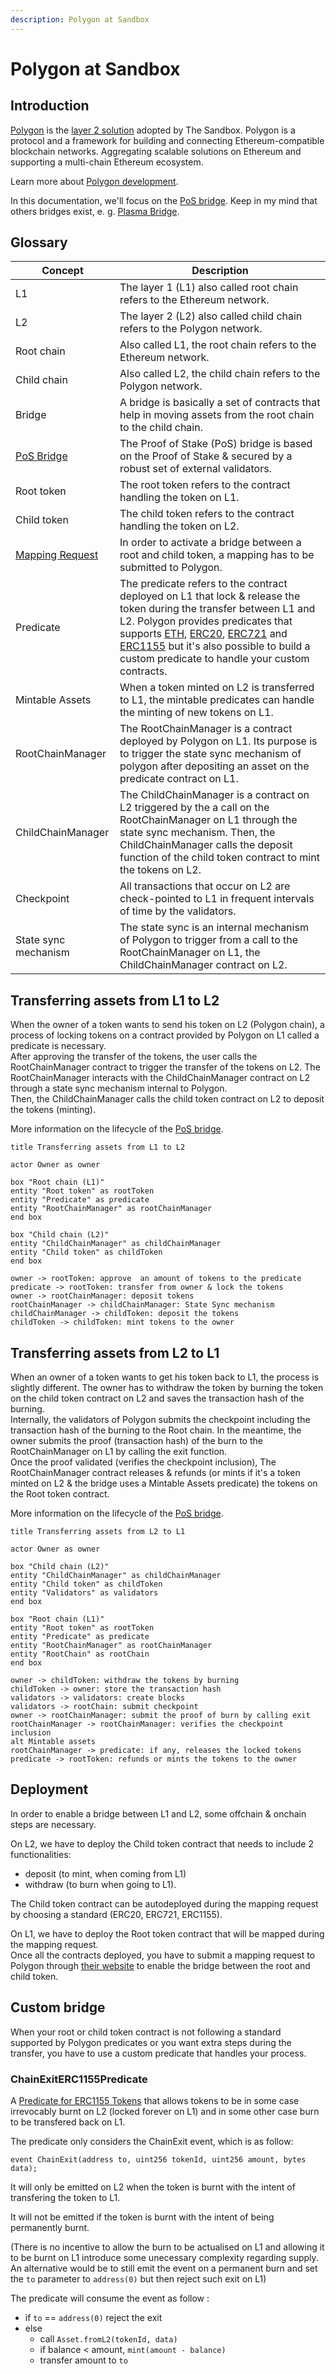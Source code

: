 ```yaml
---
description: Polygon at Sandbox
---
```


# Polygon at Sandbox

## Introduction

[Polygon](https://polygon.technology/) is the [layer 2 solution](https://ethereum.org/en/developers/docs/scaling/layer-2-rollups/) adopted by The Sandbox.
Polygon is a protocol and a framework for building and connecting Ethereum-compatible blockchain networks. Aggregating scalable solutions on Ethereum and supporting a multi-chain Ethereum ecosystem.

Learn more about [Polygon development](https://docs.matic.network/docs/develop/ethereum-matic/getting-started).

In this documentation, we'll focus on the [PoS bridge](https://docs.matic.network/docs/develop/ethereum-matic/pos/getting-started/). Keep in my mind that others bridges exist, e. g. [Plasma Bridge](https://docs.matic.network/docs/develop/ethereum-matic/plasma/getting-started).

## Glossary

| Concept                                                                                       | Description                                                                                                                                                                                                                                                                                                                                                                                                                                                                                                                                                                                                    |
| --------------------------------------------------------------------------------------------- | -------------------------------------------------------------------------------------------------------------------------------------------------------------------------------------------------------------------------------------------------------------------------------------------------------------------------------------------------------------------------------------------------------------------------------------------------------------------------------------------------------------------------------------------------------------------------------------------------------------- |
| L1                                                                                            | The layer 1 (L1) also called root chain refers to the Ethereum network.                                                                                                                                                                                                                                                                                                                                                                                                                                                                                                                                        |
| L2                                                                                            | The layer 2 (L2) also called child chain refers to the Polygon network.                                                                                                                                                                                                                                                                                                                                                                                                                                                                                                                                        |
| Root chain                                                                                    | Also called L1, the root chain refers to the Ethereum network.                                                                                                                                                                                                                                                                                                                                                                                                                                                                                                                                                 |
| Child chain                                                                                   | Also called L2, the child chain refers to the Polygon network.                                                                                                                                                                                                                                                                                                                                                                                                                                                                                                                                                 |
| Bridge                                                                                        | A bridge is basically a set of contracts that help in moving assets from the root chain to the child chain.                                                                                                                                                                                                                                                                                                                                                                                                                                                                                                    |
| [PoS Bridge](https://docs.matic.network/docs/develop/ethereum-matic/pos/getting-started/)     | The Proof of Stake (PoS) bridge is based on the Proof of Stake & secured by a robust set of external validators.                                                                                                                                                                                                                                                                                                                                                                                                                                                                                               |
| Root token                                                                                    | The root token refers to the contract handling the token on L1.                                                                                                                                                                                                                                                                                                                                                                                                                                                                                                                                                |
| Child token                                                                                   | The child token refers to the contract handling the token on L2.                                                                                                                                                                                                                                                                                                                                                                                                                                                                                                                                               |
| [Mapping Request](https://docs.matic.network/docs/develop/ethereum-matic/pos/mapping-assets/) | In order to activate a bridge between a root and child token, a mapping has to be submitted to Polygon.                                                                                                                                                                                                                                                                                                                                                                                                                                                                                                        |
| Predicate                                                                                     | The predicate refers to the contract deployed on L1 that lock & release the token during the transfer between L1 and L2. Polygon provides predicates that supports [ETH](https://docs.matic.network/docs/develop/ethereum-matic/pos/using-sdk/eth), [ERC20](https://docs.matic.network/docs/develop/ethereum-matic/pos/using-sdk/erc20), [ERC721](https://docs.matic.network/docs/develop/ethereum-matic/pos/using-sdk/erc721) and [ERC1155](https://docs.matic.network/docs/develop/ethereum-matic/pos/using-sdk/erc1155) but it's also possible to build a custom predicate to handle your custom contracts. |
| Mintable Assets                                                                               | When a token minted on L2 is transferred to L1, the mintable predicates can handle the minting of new tokens on L1.                                                                                                                                                                                                                                                                                                                                                                                                                                                                                      |
| RootChainManager                                                                              | The RootChainManager is a contract deployed by Polygon on L1. Its purpose is to trigger the state sync mechanism of polygon after depositing an asset on the predicate contract on L1.                                                                                                                                                                                                                                                                                                                                                                                                                         |
| ChildChainManager                                                                             | The ChildChainManager is a contract on L2 triggered by the a call on the RootChainManager on L1 through the state sync mechanism. Then, the ChildChainManager calls the deposit function of the child token contract to mint the tokens on L2.                                                                                                                                                                                                                                                                                                                                                                 |
| Checkpoint                                                                                    | All transactions that occur on L2 are check-pointed to L1 in frequent intervals of time by the validators.                                                                                                                                                                                                                                                                                                                                                                                                                                                                                                     |
| State sync mechanism                                                                          | The state sync is an internal mechanism of Polygon to trigger from a call to the RootChainManager on L1, the ChildChainManager contract on L2.                                                                     |

## Transferring assets from L1 to L2

When the owner of a token wants to send his token on L2 (Polygon chain), a process of locking tokens on a contract provided by Polygon on L1 called a predicate is necessary.  
After approving the transfer of the tokens, the user calls the RootChainManager contract to trigger the transfer of the tokens on L2.
The RootChainManager interacts with the ChildChainManager contract on L2 through a state sync mechanism internal to Polygon.  
Then, the ChildChainManager calls the child token contract on L2 to deposit the tokens (minting).

More information on the lifecycle of the [PoS bridge](https://docs.matic.network/docs/develop/ethereum-matic/pos/getting-started/#steps-to-use-the-pos-bridge).

```plantuml
title Transferring assets from L1 to L2

actor Owner as owner

box "Root chain (L1)"
entity "Root token" as rootToken
entity "Predicate" as predicate
entity "RootChainManager" as rootChainManager
end box

box "Child chain (L2)"
entity "ChildChainManager" as childChainManager
entity "Child token" as childToken
end box

owner -> rootToken: approve  an amount of tokens to the predicate
predicate -> rootToken: transfer from owner & lock the tokens
owner -> rootChainManager: deposit tokens
rootChainManager -> childChainManager: State Sync mechanism
childChainManager -> childToken: deposit the tokens
childToken -> childToken: mint tokens to the owner
```

## Transferring assets from L2 to L1

When an owner of a token wants to get his token back to L1, the process is slightly different. The owner has to withdraw the token by burning the token on the child token contract on L2 and saves the transaction hash of the burning.  
Internally, the validators of Polygon submits the checkpoint including the transaction hash of the burning to the Root chain.
In the meantime, the owner submits the proof (transaction hash) of the burn to the RootChainManager on L1 by calling the exit function.  
Once the proof validated (verifies the checkpoint inclusion), The RootChainManager contract releases & refunds (or mints if it's a token minted on L2 & the bridge uses a Mintable Assets predicate) the tokens on the Root token contract.

More information on the lifecycle of the [PoS bridge](https://docs.matic.network/docs/develop/ethereum-matic/pos/getting-started/#steps-to-use-the-pos-bridge).

```plantuml
title Transferring assets from L2 to L1

actor Owner as owner

box "Child chain (L2)"
entity "ChildChainManager" as childChainManager
entity "Child token" as childToken
entity "Validators" as validators
end box

box "Root chain (L1)"
entity "Root token" as rootToken
entity "Predicate" as predicate
entity "RootChainManager" as rootChainManager
entity "RootChain" as rootChain
end box

owner -> childToken: withdraw the tokens by burning
childToken -> owner: store the transaction hash
validators -> validators: create blocks
validators -> rootChain: submit checkpoint
owner -> rootChainManager: submit the proof of burn by calling exit
rootChainManager -> rootChainManager: verifies the checkpoint inclusion
alt Mintable assets
rootChainManager -> predicate: if any, releases the locked tokens
predicate -> rootToken: refunds or mints the tokens to the owner
```

## Deployment

In order to enable a bridge between L1 and L2, some offchain & onchain steps are necessary.

On L2, we have to deploy the Child token contract that needs to include 2 functionalities: 

- deposit (to mint, when coming from L1)
- withdraw (to burn when going to L1). 

The Child token contract can be autodeployed during the mapping request by choosing a standard (ERC20, ERC721, ERC1155).  

On L1, we have to deploy the Root token contract that will be mapped during the mapping request.  
Once all the contracts deployed, you have to submit a mapping request to Polygon through [their website](https://mapper.matic.today/) to enable the bridge between the root and child token.

## Custom bridge

When your root or child token contract is not following a standard supported by Polygon predicates or you want extra steps during the transfer, you have to use a custom predicate that handles your process.

### ChainExitERC1155Predicate

A [Predicate for ERC1155 Tokens](https://github.com/maticnetwork/pos-portal/pull/77/files) that allows tokens to be in some case irrevocably burnt on L2 (locked forever on L1) and in some other case burn to be transfered back on L1.

The predicate only considers the ChainExit event, which is as follow:

```solidity
event ChainExit(address to, uint256 tokenId, uint256 amount, bytes data);
```

It will only be emitted on L2 when the token is burnt with the intent of transfering the token to L1.

It will not be emitted if the token is burnt with the intent of being permanently burnt.

(There is no incentive to allow the burn to be actualised on L1 and allowing it to be burnt on L1 introduce some unecessary complexity regarding supply. An alternative would be to still emit the event on a permanent burn and set the `to` parameter to `address(0)` but then reject such exit on L1)

The predicate will consume the event as follow :

- if `to` == `address(0)` reject the exit
- else
  - call `Asset.fromL2(tokenId, data)`
  - if balance < amount, `mint(amount - balance)`
  - transfer amount to `to`

